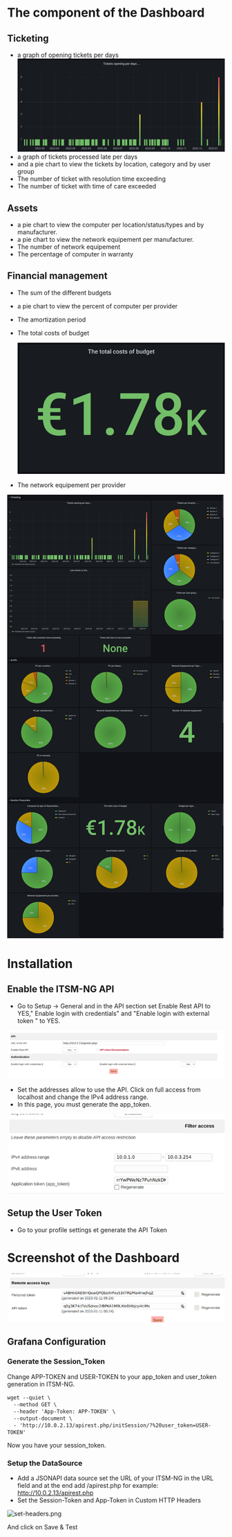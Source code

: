 # The component of the Dashboard
## Ticketing
* a graph of opening tickets per days
  ![Screenshot tickets per days](img/grafana/tickets-per-days.png)
* a graph of tickets processed late per days
* and a pie chart to view the tickets by location, category and by user group
* The number of ticket with resolution time exceeding
* The number of ticket with time of care exceeded
## Assets
* a pie chart to view the computer per location/status/types and by manufacturer.
* a pie chart to view the network equipement per manufacturer.
* The number of network equipement
* The percentage of computer in warranty
## Financial management
* The sum of the different budgets
* a pie chart to view the percent of computer per provider
* The amortization period
* The total costs of budget

  ![Screenshot total of budget](img/grafana/total-budget.png)

* The network equipement per provider

![Screenshot total of budget](img/grafana/Dashboards-Grafana-Full.png)

# Installation
## Enable the ITSM-NG API
* Go to Setup -> General and in the API section set Enable Rest API	to YES," Enable login with credentials" and "Enable login with external token " to YES.

![enable-api.png](img/grafana/enable-api.png)
* Set the addresses allow to use the API. Click on full access from localhost and change the IPv4 address range.
* In this page, you must generate the app_token.

![app-token.png](img/grafana/app-token.png)

## Setup the User Token
* Go to your profile settings et generate the API Token

# Screenshot of the Dashboard
![user-api.png](img/grafana/user-api.png)

## Grafana Configuration
### Generate the Session_Token
Change APP-TOKEN and USER-TOKEN to your app_token and user_token generation in ITSM-NG. 

```
wget --quiet \
  --method GET \
  --header 'App-Token: APP-TOKEN' \
  --output-document \
  - 'http://10.0.2.13/apirest.php/initSession/?%20user_token=USER-TOKEN'
````

Now you have your session_token.

### Setup the DataSource
* Add a JSONAPI data source set the URL of your ITSM-NG in the URL field and at the end add /apirest.php for example: http://10.0.2.13/apirest.php
* Set the Session-Token and App-Token in Custom HTTP Headers

![set-headers.png](img/grafana/set-headers.png)

And click on Save & Test
